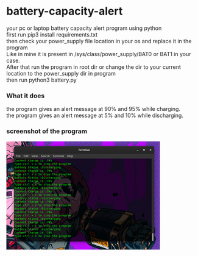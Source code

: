 # battery-capacity-alert
your pc or laptop battery capacity alert program using python<br>
first run pip3 install requirements.txt <br>
then check your power_supply file location in your os and replace it in the program<br>
Like in mine it is present in /sys/class/power_supply/BAT0 or BAT1 in your case.<br>
After that run the program in root dir or change the dir to your current location to the power_supply dir in program<br>
then run python3 battery.py
<h3>What it does</h3>
the program gives an alert message at 90% and 95% while charging.<br>
the program gives an alert message at 5% and 10% while discharging.
<h3>screenshot of the program</h3>

![](battery.png)
